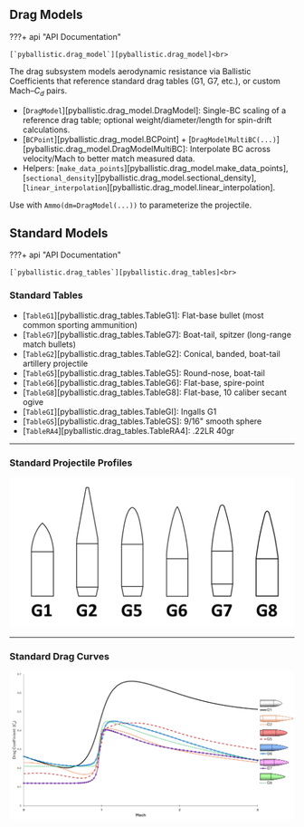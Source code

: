 ## Drag Models

???+ api "API Documentation"

    [`pyballistic.drag_model`][pyballistic.drag_model]<br>

The drag subsystem models aerodynamic resistance via Ballistic Coefficients that reference standard drag tables (G1, G7, etc.), or custom Mach–$C_d$ pairs.

- [`DragModel`][pyballistic.drag_model.DragModel]: Single-BC scaling of a reference drag table; optional weight/diameter/length for spin-drift calculations.
- [`BCPoint`][pyballistic.drag_model.BCPoint] + [`DragModelMultiBC(...)`][pyballistic.drag_model.DragModelMultiBC]: Interpolate BC across velocity/Mach to better match measured data.
- Helpers: [`make_data_points`][pyballistic.drag_model.make_data_points], [`sectional_density`][pyballistic.drag_model.sectional_density], [`linear_interpolation`][pyballistic.drag_model.linear_interpolation].

Use with `Ammo(dm=DragModel(...))` to parameterize the projectile.

## Standard Models

???+ api "API Documentation"

    [`pyballistic.drag_tables`][pyballistic.drag_tables]<br>

### Standard Tables
* [`TableG1`][pyballistic.drag_tables.TableG1]: Flat-base bullet (most common sporting ammunition)
* [`TableG7`][pyballistic.drag_tables.TableG7]: Boat-tail, spitzer (long-range match bullets)
* [`TableG2`][pyballistic.drag_tables.TableG2]: Conical, banded, boat-tail artillery projectile
* [`TableG5`][pyballistic.drag_tables.TableG5]: Round-nose, boat-tail
* [`TableG6`][pyballistic.drag_tables.TableG6]: Flat-base, spire-point
* [`TableG8`][pyballistic.drag_tables.TableG8]: Flat-base, 10 caliber secant ogive
* [`TableGI`][pyballistic.drag_tables.TableGI]: Ingalls G1
* [`TableGS`][pyballistic.drag_tables.TableGS]: 9/16" smooth sphere
* [`TableRA4`][pyballistic.drag_tables.TableRA4]: .22LR 40gr

----

### Standard Projectile Profiles

![Standard Projectiles](DragModelProjectiles.jpg)

----

### Standard Drag Curves

![Standard ballistic drag curves](DragCurvesBullets.png)

